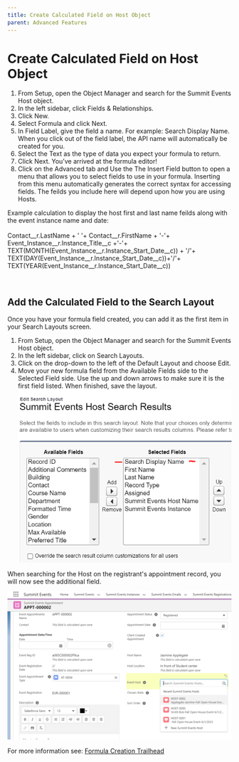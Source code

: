```yaml
---
title: Create Calculated Field on Host Object
parent: Advanced Features
---
```


# Create Calculated Field on Host Object #

1. From Setup, open the Object Manager and search for the Summit Events Host object.
2. In the left sidebar, click Fields & Relationships.
3. Click New.
4. Select Formula and click Next.
5. In Field Label, give the field a name.  For example: Search Display Name. When you click out of the field label, the API name will automatically be created for you.
6. Select the Text as the type of data you expect your formula to return.
7. Click Next. You’ve arrived at the formula editor!
8. Click on the Advanced tab and Use the The Insert Field button to open a menu that allows you to select fields to use in your formula. Inserting from this menu automatically generates the correct syntax for accessing fields. The feilds you include here will depend upon how you are using Hosts.

Example calculation to display the host first and last name feilds along with the event instance name and date:<br><br>
Contact__r.LastName + ' '+ Contact__r.FirstName + '-'+   Event_Instance__r.Instance_Title__c  +'-'+ TEXT(MONTH(Event_Instance__r.Instance_Start_Date__c)) + '/'+
TEXT(DAY(Event_Instance__r.Instance_Start_Date__c))+'/'+
TEXT(YEAR(Event_Instance__r.Instance_Start_Date__c))

<br>

## Add the Calculated Field to the Search Layout ##
Once you have your formula field created, you can add it as the first item in your Search Layouts screen.
1. From Setup, open the Object Manager and search for the Summit Events Host object.
2. In the left sidebar, click on Search Layouts. 
3. Click on the drop-down to the left of the Default Layout and choose Edit.
4. Move your new formula field from the Available Fields side to the Selected Field side.  Use the up and down arrows to make sure it is the first field listed.  When finished, save the layout.
 ![Event Host Search Layout Page2](../images/EventHost-SearchLayoutP2.PNG)
 

When searching for the Host on the registrant's appointment record, you will now see the additional field.

![Event Host Formula Lookup](../images/EventHost-FormulaOnLookupScreen.PNG)



For more information see: [Formula Creation Trailhead](https://trailhead.salesforce.com/content/learn/modules/point_click_business_logic/formula_fields)
